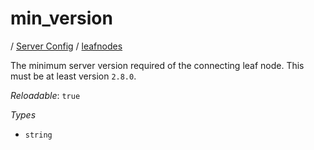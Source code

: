 # min_version

/ [Server Config](/ref/config/index.md) / [leafnodes](/ref/config/leafnodes/index.md) 

The minimum server version required of the connecting
leaf node. This must be at least version `2.8.0`.

*Reloadable*: `true`

*Types*

- `string`


